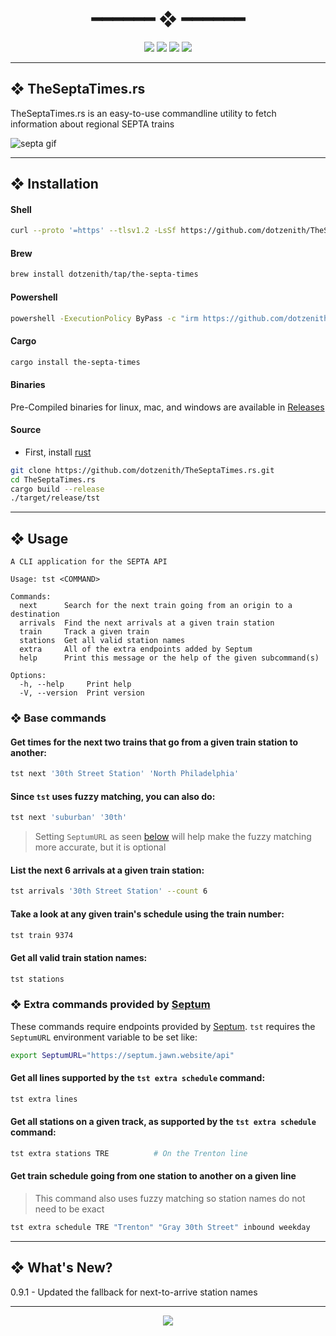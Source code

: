 <h1 align="center"> ━━━━━━  ❖  ━━━━━━ </h1>

<!-- BADGES -->
<div align="center">
   <p></p>
   
   <img src="https://img.shields.io/github/stars/dotzenith/TheSeptaTimes.rs?color=F8BD96&labelColor=302D41&style=for-the-badge">   

   <img src="https://img.shields.io/github/forks/dotzenith/TheSeptaTimes.rs?color=DDB6F2&labelColor=302D41&style=for-the-badge">   

   <img src="https://img.shields.io/github/repo-size/dotzenith/TheSeptaTimes.rs?color=ABE9B3&labelColor=302D41&style=for-the-badge">
   
   <img src="https://img.shields.io/github/commit-activity/y/dotzenith/TheSeptaTimes.rs?color=96CDFB&labelColor=302D41&style=for-the-badge&label=COMMITS"/>
   <br>
</div>

<p/>

---

## ❖ TheSeptaTimes.rs

TheSeptaTimes.rs is an easy-to-use commandline utility to fetch information about regional SEPTA trains

  <img src="https://github.com/dotzenith/dotzenith/blob/main/assets/TheSeptaTimes/septa.gif" alt="septa gif">

---

## ❖ Installation

#### Shell
```sh
curl --proto '=https' --tlsv1.2 -LsSf https://github.com/dotzenith/TheSeptaTimes.rs/releases/latest/download/the-septa-times-installer.sh | sh
```

#### Brew
```sh
brew install dotzenith/tap/the-septa-times
```

#### Powershell
```sh
powershell -ExecutionPolicy ByPass -c "irm https://github.com/dotzenith/TheSeptaTimes.rs/releases/latest/download/the-septa-times-installer.ps1 | iex"
```

#### Cargo
```sh
cargo install the-septa-times
```

#### Binaries
Pre-Compiled binaries for linux, mac, and windows are available in [Releases](https://github.com/dotzenith/TheSeptaTimes.rs/releases)

#### Source
- First, install [rust](https://rustup.rs/)
```sh
git clone https://github.com/dotzenith/TheSeptaTimes.rs.git
cd TheSeptaTimes.rs
cargo build --release
./target/release/tst
```

---

## ❖ Usage

```
A CLI application for the SEPTA API

Usage: tst <COMMAND>

Commands:
  next      Search for the next train going from an origin to a destination
  arrivals  Find the next arrivals at a given train station
  train     Track a given train
  stations  Get all valid station names
  extra     All of the extra endpoints added by Septum
  help      Print this message or the help of the given subcommand(s)

Options:
  -h, --help     Print help
  -V, --version  Print version
```

### ❖ Base commands

#### Get times for the next two trains that go from a given train station to another:
```sh
tst next '30th Street Station' 'North Philadelphia'
```

#### Since `tst` uses fuzzy matching, you can also do:
```sh
tst next 'suburban' '30th'
```
> Setting `SeptumURL` as seen [below](#-extra-commands-provided-by-septum) will help make the fuzzy matching more accurate, but it is optional

#### List the next 6 arrivals at a given train station:
```sh
tst arrivals '30th Street Station' --count 6
```

#### Take a look at any given train's schedule using the train number:
```sh
tst train 9374
```

#### Get all valid train station names:
```sh
tst stations
```

### ❖ Extra commands provided by [Septum](https://github.com/dotzenith/Septum)

These commands require endpoints provided by [Septum](https://github.com/dotzenith/Septum).
`tst` requires the `SeptumURL` environment variable to be set like:

```sh
export SeptumURL="https://septum.jawn.website/api"
```

#### Get all lines supported by the `tst extra schedule` command:
```sh
tst extra lines
```

#### Get all stations on a given track, as supported by the `tst extra schedule` command:
```sh
tst extra stations TRE          # On the Trenton line
```

#### Get train schedule going from one station to another on a given line
> This command also uses fuzzy matching so station names do not need to be exact
```sh
tst extra schedule TRE "Trenton" "Gray 30th Street" inbound weekday
```

---

## ❖ What's New? 
0.9.1 - Updated the fallback for next-to-arrive station names

---

<div align="center">

   <img src="https://img.shields.io/static/v1.svg?label=License&message=MIT&color=F5E0DC&labelColor=302D41&style=for-the-badge">

</div>
